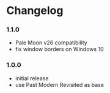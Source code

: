 # Changelog

### 1.1.0
- Pale Moon v26 compatibility
- fix window borders on Windows 10

### 1.0.0
- initial release
- use Past Modern Revisited as base